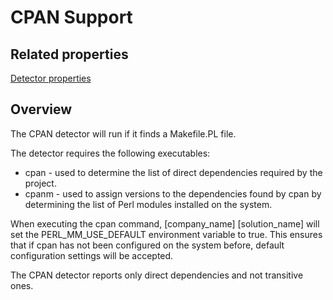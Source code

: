 # CPAN Support

## Related properties

[Detector properties](../properties/detectors/cpan.md)

## Overview

The CPAN detector will run if it finds a Makefile.PL file.

The detector requires the following executables:

* cpan - used to determine the list of direct dependencies required by the project.
* cpanm - used to assign versions to the dependencies found by cpan by determining the list of Perl modules installed on the system.

When executing the cpan command, [company_name] [solution_name] will set the PERL_MM_USE_DEFAULT environment variable to true. This ensures that if cpan has not been configured on the system before, default configuration settings will be accepted.

The CPAN detector reports only direct dependencies and not transitive ones.
